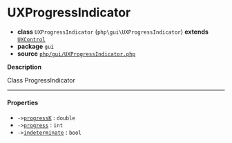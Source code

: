 # UXProgressIndicator

- **class** `UXProgressIndicator` (`php\gui\UXProgressIndicator`) **extends** [`UXControl`](https://github.com/jphp-compiler/jphp/blob/master/jphp-gui-ext/api-docs/classes/php/gui/UXControl.md)
- **package** `gui`
- **source** [`php/gui/UXProgressIndicator.php`](./src/main/resources/JPHP-INF/sdk/php/gui/UXProgressIndicator.php)

**Description**

Class ProgressIndicator

---

#### Properties

- `->`[`progressK`](#prop-progressk) : `double`
- `->`[`progress`](#prop-progress) : `int`
- `->`[`indeterminate`](#prop-indeterminate) : `bool`